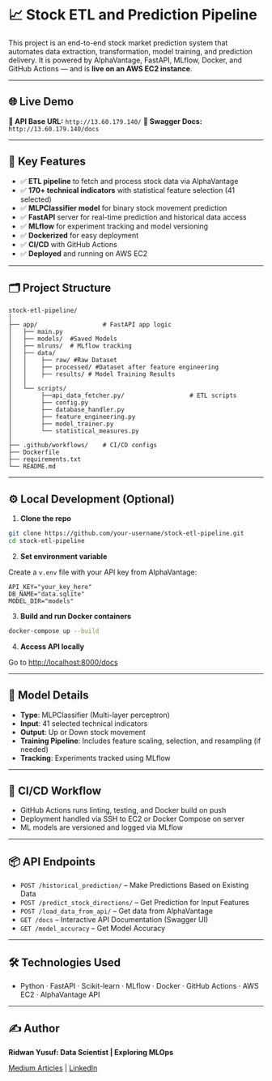 # 📈 Stock ETL and Prediction Pipeline

This project is an end-to-end stock market prediction system that automates data extraction, transformation, model training, and prediction delivery. It is powered by AlphaVantage, FastAPI, MLflow, Docker, and GitHub Actions — and is **live on an AWS EC2 instance**.

---

## 🌐 Live Demo

**🔗 API Base URL:** `http://13.60.179.140/`
**📘 Swagger Docs:** `http://13.60.179.140/docs`

---

## 🚀 Key Features

* ✅ **ETL pipeline** to fetch and process stock data via AlphaVantage
* ✅ **170+ technical indicators** with statistical feature selection (41 selected)
* ✅ **MLPClassifier model** for binary stock movement prediction
* ✅ **FastAPI** server for real-time prediction and historical data access
* ✅ **MLflow** for experiment tracking and model versioning
* ✅ **Dockerized** for easy deployment
* ✅ **CI/CD** with GitHub Actions
* ✅ **Deployed** and running on AWS EC2

---

## 🗂️ Project Structure

```
stock-etl-pipeline/
│
├── app/                  # FastAPI app logic
│   ├── main.py
│   ├── models/  #Saved Models
│   ├── mlruns/  # MLflow tracking
│   ├── data/
│   │    ├── raw/ #Raw Dataset
│   │    ├── processed/ #Dataset after feature engineering 
│   │    ├── results/ # Model Training Results 
│   │     
│   └── scripts/
│        ├──api_data_fetcher.py/                  # ETL scripts
│        ├── config.py
│        ├── database_handler.py
│        ├── feature_engineering.py
│        ├── model_trainer.py
│        └── statistical_measures.py
│
├── .github/workflows/    # CI/CD configs
├── Dockerfile
├── requirements.txt
└── README.md
```

---

## ⚙️ Local Development (Optional)

1. **Clone the repo**

```bash
git clone https://github.com/your-username/stock-etl-pipeline.git
cd stock-etl-pipeline
```

2. **Set environment variable**

Create a `v.env` file with your API key from AlphaVantage:

```
API_KEY="your_key_here"
DB_NAME="data.sqlite"
MODEL_DIR="models"
```

3. **Build and run Docker containers**

```bash
docker-compose up --build
```

4. **Access API locally**

Go to [http://localhost:8000/docs](http://localhost:8000/docs)

---

## 🧠 Model Details

* **Type**: MLPClassifier (Multi-layer perceptron)
* **Input**: 41 selected technical indicators
* **Output**: Up or Down stock movement
* **Training Pipeline**: Includes feature scaling, selection, and resampling (if needed)
* **Tracking**: Experiments tracked using MLflow

---

## 🔄 CI/CD Workflow

* GitHub Actions runs linting, testing, and Docker build on push
* Deployment handled via SSH to EC2 or Docker Compose on server
* ML models are versioned and logged via MLflow

---

## 📦 API Endpoints

* `POST /historical_prediction/` – Make Predictions Based on Existing Data
* `POST /predict_stock_directions/` – Get Prediction for Input Features
* `POST /load_data_from_api/` – Get data from AlphaVantage
* `GET /docs` – Interactive API Documentation (Swagger UI)
* `GET /model_accuracy` – Get Model Accuracy

---

## 🛠 Technologies Used

* Python · FastAPI · Scikit-learn · MLflow · Docker · GitHub Actions · AWS EC2 · AlphaVantage API

---

## ✍️ Author

**Ridwan Yusuf: Data Scientist | Exploring MLOps**

[Medium Articles](https://medium.com/@gentroyal) | [LinkedIn](https://www.linkedin.com/in/yusufridwan/)